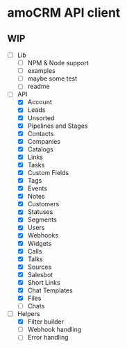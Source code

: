 # amoCRM API client

## WIP

- [ ] Lib
  - [ ] NPM & Node support
  - [ ] examples
  - [ ] maybe some test
  - [ ] readme
- [ ] API
  - [x] Account
  - [x] Leads
  - [x] Unsorted
  - [x] Pipelines and Stages
  - [x] Contacts
  - [x] Companies
  - [x] Catalogs
  - [x] Links
  - [x] Tasks
  - [x] Custom Fields
  - [x] Tags
  - [x] Events
  - [x] Notes
  - [x] Customers
  - [x] Statuses
  - [x] Segments
  - [x] Users
  - [x] Webhooks
  - [x] Widgets
  - [x] Calls
  - [x] Talks
  - [x] Sources
  - [x] Salesbot
  - [x] Short Links
  - [x] Chat Templates
  - [x] Files
  - [ ] Chats
- [ ] Helpers
  - [x] Filter builder
  - [ ] Webhook handling
  - [ ] Error handling
